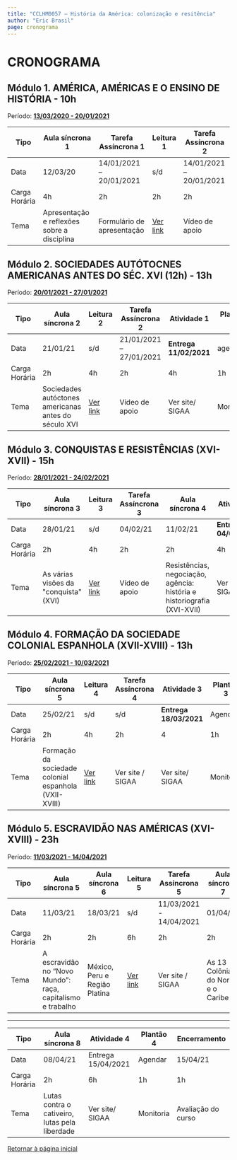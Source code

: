 ```yaml
---
title: "CCLHM0057 – História da América: colonização e resitência"
author: "Eric Brasil"
page: cronograma
---
```


# CRONOGRAMA

## Módulo 1. AMÉRICA, AMÉRICAS E O ENSINO DE HISTÓRIA - 10h

Período: **<u>13/03/2020 - 20/01/2021</u>**

| Tipo          | Aula síncrona 1                             | Tarefa Assíncrona 1        | Leitura 1    | Tarefa Assíncrona 2     |
| ------------- | ------------------------------------------- | -------------------------- | ------------ | ----------------------- |
| Data          | 12/03/20                                    | 14/01/2021 – 20/01/2021    | s/d          | 14/01/2021 – 20/01/2021 |
| Carga Horária | 4h                                          | 2h                         | 2h           | 2h                      |
| Tema          | Apresentação e reflexões sobre a disciplina | Formulário de apresentação | [Ver link](../docs/modulo1/biblio1.md) | Vídeo de apoio          |

## Módulo 2. SOCIEDADES AUTÓTOCNES AMERICANAS ANTES DO SÉC. XVI (12h) - 13h

Período: <u>**20/01/2021 - 27/01/2021**</u>

| Tipo          | Aula síncrona 2                                      | Leitura 2    | Tarefa Assíncrona 2     | Atividade 1            | Plantão 1 |
| ------------- | ---------------------------------------------------- | ------------ | ----------------------- | ---------------------- | --------- |
| Data          | 21/01/21                                             | s/d          | 21/01/2021 – 27/01/2021 | **Entrega 11/02/2021** | agendar   |
| Carga Horária | 2h                                                   | 4h           | 2h                      | 4h                     | 1h        |
| Tema          | Sociedades autóctones americanas antes do século XVI | [Ver link]() | Vídeo de apoio          | Ver site/ SIGAA        | Monitoria |

## Módulo 3. CONQUISTAS E RESISTÊNCIAS (XVI-XVII) - 15h

Período: <u>**28/01/2021 - 24/02/2021**</u>

| Tipo          | Aula síncrona 3                       | Leitura 3    | Tarefa Assíncrona 3 | Aula síncrona 4                                              | Atividade 2            | Plantão 2 |
| ------------- | ------------------------------------- | ------------ | ------------------- | ------------------------------------------------------------ | ---------------------- | --------- |
| Data          | 28/01/21                              | s/d          | 04/02/21            | 11/02/21                                                     | **Entrega 04/03/2021** | Agendar   |
| Carga Horária | 2h                                    | 4h           | 2h                  | 2h                                                           | 4h                     | 1h        |
| Tema          | As várias visões da "conquista" (XVI) | [Ver link]() | Vídeo de apoio      | Resistências, negociação, agência: história e historiografia (XVI-XVII) | Ver site / SIGAA       | Monitoria |

## Módulo 4. FORMAÇÃO DA SOCIEDADE COLONIAL ESPANHOLA (XVII-XVIII) - 13h

Período: <u>**25/02/2021 - 10/03/2021**</u>

| Tipo          | Aula síncrona 5                                       | Leitura 4    | Tarefa Assíncrona 4 | Atividade 3            | Plantão 3 |
| ------------- | ----------------------------------------------------- | ------------ | ------------------- | ---------------------- | --------- |
| Data          | 25/02/21                                              | s/d          | s/d                 | **Entrega 18/03/2021** | Agendar   |
| Carga Horária | 2h                                                    | 4h           | 2h                  | 4                      | 1h        |
| Tema          | Formação da sociedade colonial espanhola (VXII-XVIII) | [Ver link]() | Ver site / SIGAA    | Ver site/ SIGAA        | Monitoria |

## Módulo 5. ESCRAVIDÃO NAS AMÉRICAS (XVI-XVIII) - 23h

Período: <u>**11/03/2021 - 14/04/2021**</u>

| Tipo          | Aula síncrona 5                                            | Aula síncrona 6               | Leitura 5    | Tarefa Assíncrona 5     | Aula síncrona 7                    |
| ------------- | ---------------------------------------------------------- | ----------------------------- | ------------ | ----------------------- | ---------------------------------- |
| Data          | 11/03/21                                                   | 18/03/21                      | s/d          | 11/03/2021 - 14/04/2021 | 01/04/21                           |
| Carga Horária | 2h                                                         | 2h                            | 6h           | 2h                      | 2h                                 |
| Tema          | A escravidão no “Novo Mundo”: raça, capitalismo e trabalho | México, Peru e Região Platina | [Ver link]() | Ver site / SIGAA        | As 13 Colônias do Norte e o Caribe |

----

| Tipo          | Aula síncrona 8                                | Atividade 4        | Plantão 4 | Encerramento       |
| ------------- | ---------------------------------------------- | ------------------ | --------- | ------------------ |
| Data          | 08/04/21                                       | Entrega 15/04/2021 | Agendar   | 15/04/21           |
| Carga Horária | 2h                                             | 6h                 | 1h        | 1h                 |
| Tema          | Lutas contra o cativeiro, lutas pela liberdade | Ver site/ SIGAA    | Monitoria | Avaliação do curso |

[Retornar à página inicial](http://ericbrasil.github.io/cclhm0057_ihl)